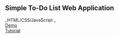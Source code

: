 ## Simple To-Do List Web Application   
_HTML/CSS/JavaScript _  
[Demo](https://funmbia.github.io/To-Do-List/)   
[Tutorial](https://youtu.be/G0jO8kUrg-I?si=P_KaMY9MV8AdkJyN)
